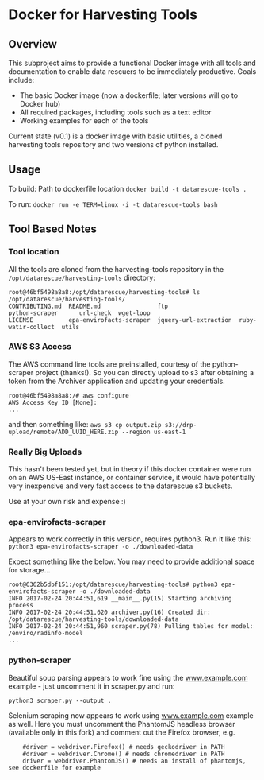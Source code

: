 # Docker for Harvesting Tools

## Overview
This subproject aims to provide a functional Docker image with all tools and documentation to enable data rescuers to be immediately productive.  Goals include:

* The basic Docker image (now a dockerfile; later versions will go to Docker hub)
* All required packages, including tools such as a text editor
* Working examples for each of the tools

Current state (v0.1) is a docker image with basic utilities, a cloned harvesting tools repository and two versions of python installed.

## Usage
To build: 
Path to dockerfile location
`docker build -t datarescue-tools .`

To run:
`docker run -e TERM=linux -i -t datarescue-tools bash`

## Tool Based Notes
### Tool location
All the tools are cloned from the harvesting-tools repository in the `/opt/datarescue/harvesting-tools` directory:

```
root@46bf5498a8a8:/opt/datarescue/harvesting-tools# ls /opt/datarescue/harvesting-tools/
CONTRIBUTING.md  README.md                ftp                    python-scraper      url-check  wget-loop
LICENSE          epa-envirofacts-scraper  jquery-url-extraction  ruby-watir-collect  utils
```

### AWS S3 Access
The AWS command line tools are preinstalled, courtesy of the python-scraper project (thanks!).  So you can directly upload to s3 after obtaining a token from the Archiver application and updating your credentials.

```
root@46bf5498a8a8:/# aws configure
AWS Access Key ID [None]:
...
```

and then something like: `aws s3 cp output.zip s3://drp-upload/remote/ADD_UUID_HERE.zip --region us-east-1`

### Really Big Uploads
This hasn't been tested yet, but in theory if this docker container were run on an AWS US-East instance, or container service, it would have potentially very inexpensive and very fast access to the datarescue s3 buckets.

Use at your own risk and expense :)


### epa-envirofacts-scraper
Appears to work correctly in this version, requires python3.  Run it like this:
`python3 epa-envirofacts-scraper -o ./downloaded-data`

Expect something like the below.  You may need to provide additional space for storage...
```
root@6362b5dbf151:/opt/datarescue/harvesting-tools# python3 epa-envirofacts-scraper -o ./downloaded-data
INFO 2017-02-24 20:44:51,619 __main__.py(15) Starting archiving process
INFO 2017-02-24 20:44:51,620 archiver.py(16) Created dir: /opt/datarescue/harvesting-tools/downloaded-data
INFO 2017-02-24 20:44:51,960 scraper.py(78) Pulling tables for model: /enviro/radinfo-model
...
```
### python-scraper
Beautiful soup parsing appears to work fine using the www.example.com example - just uncomment it in scraper.py and run:

`python3 scraper.py --output .`

Selenium scraping now appears to work using www.example.com example as well.  Here you must uncomment the PhantomJS headless browser (available only in this fork) and comment out the Firefox browser, e.g.

```
    #driver = webdriver.Firefox() # needs geckodriver in PATH
    #driver = webdriver.Chrome() # needs chromedriver in PATH
    driver = webdriver.PhantomJS() # needs an install of phantomjs, see dockerfile for example
```